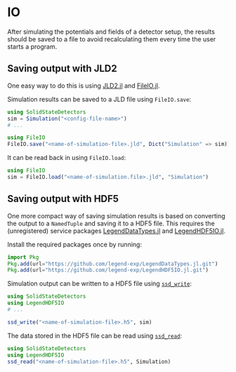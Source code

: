# IO

After simulating the potentials and fields of a detector setup, the results should be saved to a file to avoid recalculating them every time the user starts a program.

## Saving output with JLD2

One easy way to do this is using [JLD2.jl](https://github.com/JuliaIO/JLD2.jl) and [FileIO.jl](https://github.com/JuliaIO/FileIO.jl).

Simulation results can be saved to a JLD file using `FileIO.save`:
```julia
using SolidStateDetectors
sim = Simulation("<config-file-name>")
# ...

using FileIO
FileIO.save("<name-of-simulation-file>.jld", Dict("Simulation" => sim))
```

It can be read back in using `FileIO.load`:
```julia
using FileIO
sim = FileIO.load("<name-of-simulation.file>.jld", "Simulation")
```

## Saving output with HDF5

One more compact way of saving simulation results is based on converting the output to a `NamedTuple` and saving it to a HDF5 file. This requires the (unregistered) service packages [LegendDataTypes.jl](https://github.com/legend-exp/LegendHDF5IO.jl) and [LegendHDF5IO.jl](https://github.com/legend-exp/LegendHDF5IO.jl).

Install the required packages once by running:
```julia
import Pkg
Pkg.add(url="https://github.com/legend-exp/LegendDataTypes.jl.git")
Pkg.add(url="https://github.com/legend-exp/LegendHDF5IO.jl.git")
```

Simulation output can be written to a HDF5 file using [`ssd_write`](@ref):
```julia
using SolidStateDetectors 
using LegendHDF5IO
# ...

ssd_write("<name-of-simulation-file>.h5", sim)
```

The data stored in the HDF5 file can be read using [`ssd_read`](@ref):
```julia
using SolidStateDetectors
using LegendHDF5IO
ssd_read("<name-of-simulation-file>.h5", Simulation)
```